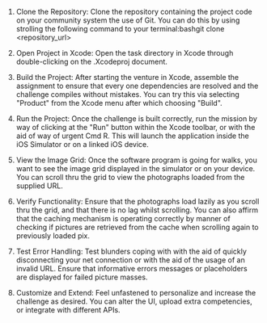 1. Clone the Repository: Clone the repository containing the project code on your community system the use of Git. You can do this by using strolling the following command to your terminal:bashgit clone <repository_url> 

2. Open Project in Xcode: Open the task directory in Xcode through double-clicking on the .Xcodeproj document.

3. Build the Project: After starting the venture in Xcode, assemble the assignment to ensure that every one dependencies are resolved and the challenge compiles without mistakes. You can try this via selecting "Product" from the Xcode menu after which choosing "Build".

4. Run the Project: Once the challenge is built correctly, run the mission by way of clicking at the "Run" button within the Xcode toolbar, or with the aid of way of urgent Cmd   R. This will launch the application inside the iOS Simulator or on a linked iOS device.

5. View the Image Grid: Once the software program is going for walks, you want to see the image grid displayed in the simulator or on your device. You can scroll thru the grid to view the photographs loaded from the supplied URL.

 6. Verify Functionality: Ensure that the photographs load lazily as you scroll thru the grid, and that there is no lag whilst scrolling. You can also affirm that the caching mechanism is operating correctly by manner of checking if pictures are retrieved from the cache when scrolling again to previously loaded pix.

7. Test Error Handling: Test blunders coping with with the aid of quickly disconnecting your net connection or with the aid of the usage of an invalid URL. Ensure that informative errors messages or placeholders are displayed for failed picture masses.

8. Customize and Extend: Feel unfastened to personalize and increase the challenge as desired. You can alter the UI, upload extra competencies, or integrate with different APIs.
